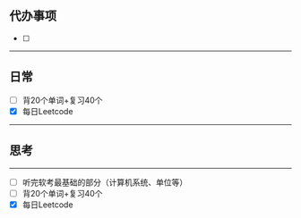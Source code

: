 ## 代办事项
- [ ] 
___
## 日常
- [ ] 背20个单词+复习40个
- [x] 每日Leetcode
___
## 思考




___


- [ ] 听完软考最基础的部分（计算机系统、单位等）
- [ ] 背20个单词+复习40个
- [x] 每日Leetcode